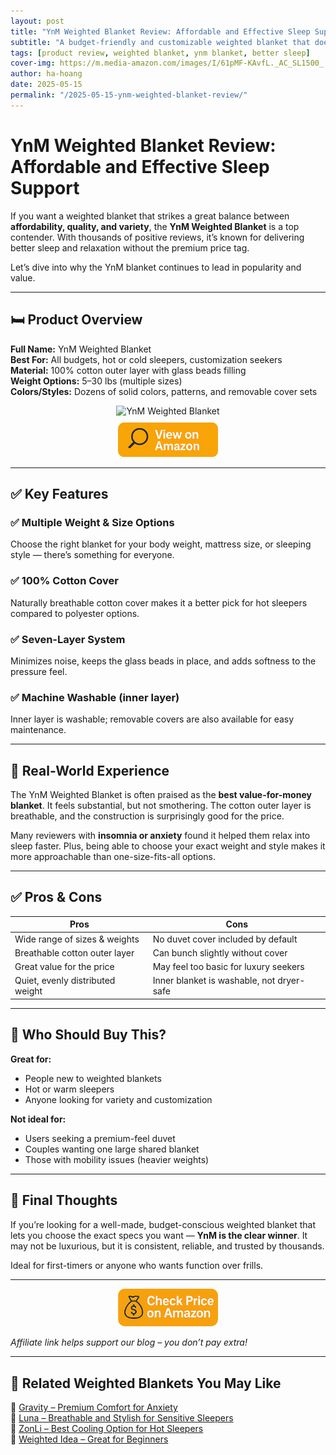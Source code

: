 ```yaml
---
layout: post
title: "YnM Weighted Blanket Review: Affordable and Effective Sleep Support"
subtitle: "A budget-friendly and customizable weighted blanket that doesn't compromise on comfort."
tags: [product review, weighted blanket, ynm blanket, better sleep]
cover-img: https://m.media-amazon.com/images/I/61pMF-KAvfL._AC_SL1500_.jpg
author: ha-hoang
date: 2025-05-15
permalink: "/2025-05-15-ynm-weighted-blanket-review/"
---
```


# YnM Weighted Blanket Review: Affordable and Effective Sleep Support

If you want a weighted blanket that strikes a great balance between **affordability, quality, and variety**, the **YnM Weighted Blanket** is a top contender. With thousands of positive reviews, it’s known for delivering better sleep and relaxation without the premium price tag.

Let’s dive into why the YnM blanket continues to lead in popularity and value.

---

## 🛏️ Product Overview

**Full Name:** YnM Weighted Blanket  
**Best For:** All budgets, hot or cold sleepers, customization seekers  
**Material:** 100% cotton outer layer with glass beads filling  
**Weight Options:** 5–30 lbs (multiple sizes)  
**Colors/Styles:** Dozens of solid colors, patterns, and removable cover sets  

<div style="text-align:center;">
  <img src="https://m.media-amazon.com/images/I/61pMF-KAvfL._AC_SL1500_.jpg" alt="YnM Weighted Blanket" style="width:400px; height:auto;" />
  <br/>
  <a href="https://www.amazon.com/YnM-Weighted-Blanket-Cotton-Material/dp/B073429DV2?tag=havan00e-20" target="_blank" rel="nofollow sponsored noopener">
    <img src="/assets/img/view.png" alt="View on Amazon" style="width:160px; height:auto; margin-top:10px;" />
  </a>
</div>

---

## ✅ Key Features

### ✅ Multiple Weight & Size Options
Choose the right blanket for your body weight, mattress size, or sleeping style — there’s something for everyone.

### ✅ 100% Cotton Cover
Naturally breathable cotton cover makes it a better pick for hot sleepers compared to polyester options.

### ✅ Seven-Layer System
Minimizes noise, keeps the glass beads in place, and adds softness to the pressure feel.

### ✅ Machine Washable (inner layer)
Inner layer is washable; removable covers are also available for easy maintenance.

---

## 🧪 Real-World Experience

The YnM Weighted Blanket is often praised as the **best value-for-money blanket**. It feels substantial, but not smothering. The cotton outer layer is breathable, and the construction is surprisingly good for the price.

Many reviewers with **insomnia or anxiety** found it helped them relax into sleep faster. Plus, being able to choose your exact weight and style makes it more approachable than one-size-fits-all options.

---

## ✅ Pros & Cons

| Pros | Cons |
|------|------|
| Wide range of sizes & weights | No duvet cover included by default |
| Breathable cotton outer layer | Can bunch slightly without cover |
| Great value for the price | May feel too basic for luxury seekers |
| Quiet, evenly distributed weight | Inner blanket is washable, not dryer-safe |

---

## 👥 Who Should Buy This?

**Great for:**
- People new to weighted blankets
- Hot or warm sleepers
- Anyone looking for variety and customization

**Not ideal for:**
- Users seeking a premium-feel duvet
- Couples wanting one large shared blanket
- Those with mobility issues (heavier weights)

---

## 🤔 Final Thoughts

If you’re looking for a well-made, budget-conscious weighted blanket that lets you choose the exact specs you want — **YnM is the clear winner**. It may not be luxurious, but it is consistent, reliable, and trusted by thousands.

Ideal for first-timers or anyone who wants function over frills.

---

<div style="text-align:center;">
  <a href="https://www.amazon.com/YnM-Weighted-Blanket-Cotton-Material/dp/B073429DV2?tag=havan00e-20" target="_blank" rel="nofollow sponsored noopener">
    <img src="/assets/img/checkprice.png" alt="Check price on Amazon" style="width:160px; height:auto;" />
  </a>
</div>

*Affiliate link helps support our blog – you don’t pay extra!*

---

## 🧾 Related Weighted Blankets You May Like

<ul style="list-style: none; padding-left: 0;">
  <li>🔗 <a href="/2025-05-15-gravity-weighted-blanket-review/">Gravity – Premium Comfort for Anxiety</a></li>
  <li>🔗 <a href="/2025-05-15-luna-weighted-blanket-review/">Luna – Breathable and Stylish for Sensitive Sleepers</a></li>
  <li>🔗 <a href="/2025-05-15-zonli-weighted-blanket-review/">ZonLi – Best Cooling Option for Hot Sleepers</a></li>
  <li>🔗 <a href="/2025-05-15-weighted-idea-blanket-review/">Weighted Idea – Great for Beginners</a></li>
</ul>
